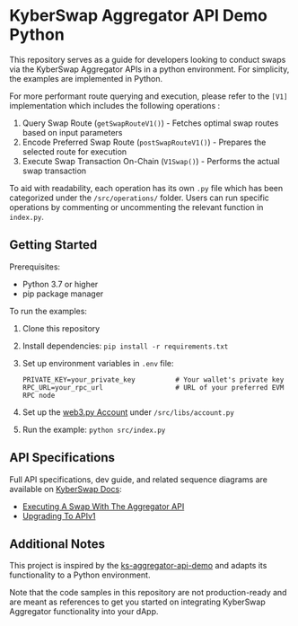 # KyberSwap Aggregator API Demo Python

This repository serves as a guide for developers looking to conduct swaps via the KyberSwap Aggregator APIs in a python environment. For simplicity, the examples are implemented in Python.

For more performant route querying and execution, please refer to the `[V1]` implementation which includes the following operations :

1. Query Swap Route (`getSwapRouteV1()`) - Fetches optimal swap routes based on input parameters
2. Encode Preferred Swap Route (`postSwapRouteV1()`) - Prepares the selected route for execution
3. Execute Swap Transaction On-Chain (`V1Swap()`) - Performs the actual swap transaction

To aid with readability, each operation has its own `.py` file which has been categorized under the `/src/operations/` folder. Users can run specific operations by commenting or uncommenting the relevant function in `index.py`.

## Getting Started

Prerequisites:

- Python 3.7 or higher
- pip package manager

To run the examples:

1. Clone this repository
2. Install dependencies: `pip install -r requirements.txt`
3. Set up environment variables in `.env` file:

   ```
   PRIVATE_KEY=your_private_key          # Your wallet's private key
   RPC_URL=your_rpc_url                  # URL of your preferred EVM RPC node
   ```

4. Set up the [web3.py Account](https://web3py.readthedocs.io/en/stable/web3.eth.account.html#accounts) under `/src/libs/account.py`
5. Run the example: `python src/index.py`

## API Specifications

Full API specifications, dev guide, and related sequence diagrams are available on [KyberSwap Docs](https://docs.kyberswap.com/kyberswap-solutions/kyberswap-aggregator/aggregator-api-specification/evm-swaps):

- [Executing A Swap With The Aggregator API](https://docs.kyberswap.com/kyberswap-solutions/kyberswap-aggregator/developer-guides/execute-a-swap-with-the-aggregator-api)
- [Upgrading To APIv1](https://docs.kyberswap.com/kyberswap-solutions/kyberswap-aggregator/developer-guides/upgrading-to-apiv1)

## Additional Notes

This project is inspired by the [ks-aggregator-api-demo](https://github.com/KyberNetwork/ks-aggregator-api-demo/tree/master) and adapts its functionality to a Python environment.

Note that the code samples in this repository are not production-ready and are meant as references to get you started on integrating KyberSwap Aggregator functionality into your dApp.
